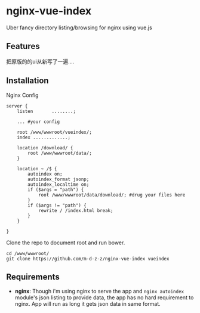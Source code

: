# nginx-vue-index
Uber fancy directory listing/browsing for nginx using vue.js

## Features

把原版的的ui从新写了一遍....

## Installation

Nginx Config

```Nginx
server {
    listen       ........;

    ... #your config

    root /www/wwwroot/vueindex/;
    index .............;

    location /download/ {
    	root /www/wwwroot/data/;
    }

    location ~ /$ {
    	autoindex on;
        autoindex_format jsonp;
        autoindex_localtime on;
        if ($args = "path") {
        	root /www/wwwroot/data/download/; #drug your files here
        }
        if ($args != "path") {
        	rewrite / /index.html break;
        }
    }

}
```

Clone the repo to document root and run bower.

```Shell
cd /www/wwwroot/
git clone https://github.com/m-d-z-z/nginx-vue-index vueindex
```

## Requirements
* **nginx**: Though i'm using nginx to serve the app and `nginx autoindex` module's json listing to provide data, the app has no hard requirement to nginx. App will run as long it gets json data in same format.
